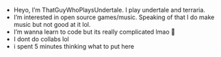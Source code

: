 - Heyo, I’m ThatGuyWhoPlaysUndertale. I play undertale and terraria.
- I’m interested in open source games/music. Speaking of that I do make music but not good at it lol. 
- I’m wanna learn to code but its really complicated lmao 🥴
- I dont do collabs lol
- i spent 5 minutes thinking what to put here
